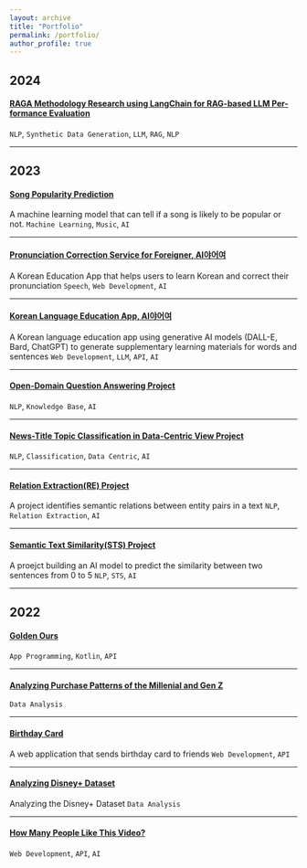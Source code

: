 ```yaml
---
layout: archive
title: "Portfolio"
permalink: /portfolio/
author_profile: true
---
```


## 2024

#### [RAGA Methodology Research using LangChain for RAG-based LLM Per-formance Evaluation](https://github.com/alicehjjung/capstone_design2.git)
`NLP`, `Synthetic Data Generation`, `LLM`, `RAG`, `NLP`

---

## 2023

#### [Song Popularity Prediction](https://github.com/alicehjjung/popularity_prediction)
A machine learning model that can tell if a song is likely to be popular or not.
`Machine Learning`, `Music`, `AI`

---

#### [Pronunciation Correction Service for Foreigner, AI야어여](https://github.com/alicehjjung/level3_nlp_finalproject-nlp-13)
A Korean Education App that helps users to learn Korean and correct their pronunciation
`Speech`, `Web Development`, `AI`

---

#### [Korean Language Education App, AI야어여](https://github.com/alicehjjung/kyowon_ai.git)
A Korean language education app using generative AI models (DALL-E, Bard, ChatGPT) to generate supplementary learning materials for words and sentences
`Web Development`, `LLM`, `API`, `AI`

---

#### [Open-Domain Question Answering Project](https://github.com/alicehjjung/level2_nlp_mrc-nlp-13.git)
`NLP`, `Knowledge Base`, `AI`

---

#### [News-Title Topic Classification in Data-Centric View Project](https://github.com/alicehjjung/level2_nlp_datacentric-nlp-13.git)
`NLP`, `Classification`, `Data Centric`, `AI`

---

#### [Relation Extraction(RE) Project](https://github.com/alicehjjung/level2_klue-nlp-13.git)
A project identifies semantic relations between entity pairs in a text
`NLP`, `Relation Extraction`, `AI`

---

#### [Semantic Text Similarity(STS) Project](https://github.com/alicehjjung/level1_semantictextsimilarity-nlp-02.git)
A proejct building an AI model to predict the similarity between two sentences from 0 to 5
`NLP`, `STS`, `AI`

---
## 2022

#### [Golden Ours](https://github.com/alicehjjung/MobileAPP_TEAM2.git)
`App Programming`, `Kotlin`, `API`

---

#### [Analyzing Purchase Patterns of the Millenial and Gen Z](https://github.com/alicehjjung/RI_E5_1/tree/HYOJUNG)
`Data Analysis`

---

#### [Birthday Card](https://github.com/alicehjjung/BirthdayCard)
A web application that sends birthday card to friends
`Web Development`, `API`

---

#### [Analyzing Disney+ Dataset](https://github.com/alicehjjung/dataAnalysis.git)
Analyzing the Disney+ Dataset
`Data Analysis`

---

#### [How Many People Like This Video?](https://github.com/alicehjjung/OSP_TERM.git)
`Web Development`, `API`, `AI`



<!--
{% include base_path %}


{% for post in site.portfolio %}
  {% include archive-single.html %}
{% endfor %}

-->
